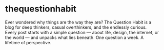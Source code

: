 # thequestionhabit
Ever wondered why things are the way they are? The Question Habit is a blog for deep thinkers, casual overthinkers, and the endlessly curious. Every post starts with a simple question — about life, design, the internet, or the world — and unpacks what lies beneath.  One question a week. A lifetime of perspective.
